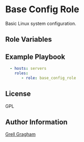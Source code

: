 Base Config Role
=========

Basic Linux system configuration.

Role Variables
--------------

Example Playbook
----------------

```yml
  - hosts: servers
    roles:
       - role: base_config_role
```

License
-------

GPL

Author Information
------------------

[Grell Gragham](https://github.com/ggragham)

